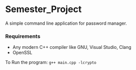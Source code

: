 # Semester_Project

A simple command line application for password manager.

### Requirements

- Any modern C++ compiler like GNU, Visual Studio, Clang
- OpenSSL

To Run the program: `g++ main.cpp -lcrypto`
